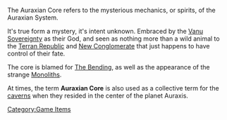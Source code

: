 The Auraxian Core refers to the mysterious mechanics, or spirits, of the
Auraxian System.

It's true form a mystery, it's intent unknown. Embraced by the [Vanu
Sovereignty](Vanu_Sovereignty.md) as their God, and seen as
nothing more than a wild animal to the [Terran
Republic](Terran_Republic.md) and [New
Conglomerate](New_Conglomerate.md) that just happens to have
control of their fate.

The core is blamed for [The Bending](The_Bending.md), as well as
the appearance of the strange [Monoliths](Monolith.md).

At times, the term **Auraxian Core** is also used as a collective term
for the [caverns](caverns.md) when they resided in the center of
the planet Auraxis.

[Category:Game Items](Category:Game_Items.md)
